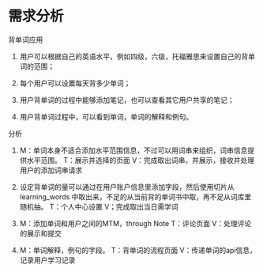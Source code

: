 # 需求分析

背单词应用

1. 用户可以根据自己的英语水平，例如四级，六级，托福雅思来设置自己的背单词的范围；

2. 每个用户可以设置每天背多少单词；

3. 用户背单词的过程中能够添加笔记，也可以查看其它用户共享的笔记；

4. 用户背单词过程中，可以看到单词，单词的解释和例句。

分析

1. M：单词本身不适合添加水平范围信息，不过可以用词串来组织，词串信息提供水平范围。
T：展示并选择的页面
V：完成取出词串，并展示，接收并处理用户的添加词串请求


2. 设定背单词的量可以通过在用户账户信息里添加字段，然后使用切片从learning_words
中取出来，不足的从当前背的单词书中取，再不足从词库里随机抽。
T：个人中心设置
V；完成取出当日需学词

3. M：添加单词和用户之间的MTM，through Note
T：评论页面
V：处理评论的展示和提交

4. M：单词解释，例句的字段。
T：背单词的流程页面
V：传递单词的api信息，记录用户学习记录
